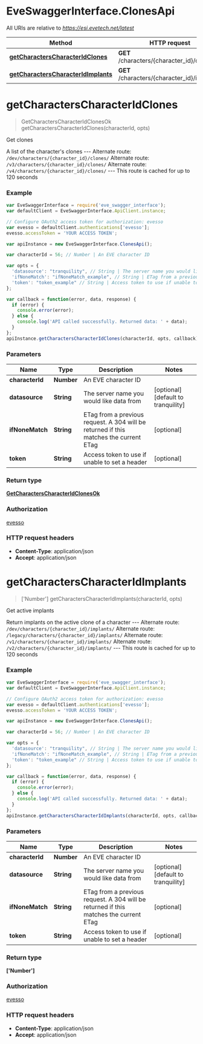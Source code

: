 # EveSwaggerInterface.ClonesApi

All URIs are relative to *https://esi.evetech.net/latest*

Method | HTTP request | Description
------------- | ------------- | -------------
[**getCharactersCharacterIdClones**](ClonesApi.md#getCharactersCharacterIdClones) | **GET** /characters/{character_id}/clones/ | Get clones
[**getCharactersCharacterIdImplants**](ClonesApi.md#getCharactersCharacterIdImplants) | **GET** /characters/{character_id}/implants/ | Get active implants


<a name="getCharactersCharacterIdClones"></a>
# **getCharactersCharacterIdClones**
> GetCharactersCharacterIdClonesOk getCharactersCharacterIdClones(characterId, opts)

Get clones

A list of the character's clones  --- Alternate route: `/dev/characters/{character_id}/clones/`  Alternate route: `/v3/characters/{character_id}/clones/`  Alternate route: `/v4/characters/{character_id}/clones/`  --- This route is cached for up to 120 seconds

### Example
```javascript
var EveSwaggerInterface = require('eve_swagger_interface');
var defaultClient = EveSwaggerInterface.ApiClient.instance;

// Configure OAuth2 access token for authorization: evesso
var evesso = defaultClient.authentications['evesso'];
evesso.accessToken = 'YOUR ACCESS TOKEN';

var apiInstance = new EveSwaggerInterface.ClonesApi();

var characterId = 56; // Number | An EVE character ID

var opts = { 
  'datasource': "tranquility", // String | The server name you would like data from
  'ifNoneMatch': "ifNoneMatch_example", // String | ETag from a previous request. A 304 will be returned if this matches the current ETag
  'token': "token_example" // String | Access token to use if unable to set a header
};

var callback = function(error, data, response) {
  if (error) {
    console.error(error);
  } else {
    console.log('API called successfully. Returned data: ' + data);
  }
};
apiInstance.getCharactersCharacterIdClones(characterId, opts, callback);
```

### Parameters

Name | Type | Description  | Notes
------------- | ------------- | ------------- | -------------
 **characterId** | **Number**| An EVE character ID | 
 **datasource** | **String**| The server name you would like data from | [optional] [default to tranquility]
 **ifNoneMatch** | **String**| ETag from a previous request. A 304 will be returned if this matches the current ETag | [optional] 
 **token** | **String**| Access token to use if unable to set a header | [optional] 

### Return type

[**GetCharactersCharacterIdClonesOk**](GetCharactersCharacterIdClonesOk.md)

### Authorization

[evesso](../README.md#evesso)

### HTTP request headers

 - **Content-Type**: application/json
 - **Accept**: application/json

<a name="getCharactersCharacterIdImplants"></a>
# **getCharactersCharacterIdImplants**
> ['Number'] getCharactersCharacterIdImplants(characterId, opts)

Get active implants

Return implants on the active clone of a character  --- Alternate route: `/dev/characters/{character_id}/implants/`  Alternate route: `/legacy/characters/{character_id}/implants/`  Alternate route: `/v1/characters/{character_id}/implants/`  Alternate route: `/v2/characters/{character_id}/implants/`  --- This route is cached for up to 120 seconds

### Example
```javascript
var EveSwaggerInterface = require('eve_swagger_interface');
var defaultClient = EveSwaggerInterface.ApiClient.instance;

// Configure OAuth2 access token for authorization: evesso
var evesso = defaultClient.authentications['evesso'];
evesso.accessToken = 'YOUR ACCESS TOKEN';

var apiInstance = new EveSwaggerInterface.ClonesApi();

var characterId = 56; // Number | An EVE character ID

var opts = { 
  'datasource': "tranquility", // String | The server name you would like data from
  'ifNoneMatch': "ifNoneMatch_example", // String | ETag from a previous request. A 304 will be returned if this matches the current ETag
  'token': "token_example" // String | Access token to use if unable to set a header
};

var callback = function(error, data, response) {
  if (error) {
    console.error(error);
  } else {
    console.log('API called successfully. Returned data: ' + data);
  }
};
apiInstance.getCharactersCharacterIdImplants(characterId, opts, callback);
```

### Parameters

Name | Type | Description  | Notes
------------- | ------------- | ------------- | -------------
 **characterId** | **Number**| An EVE character ID | 
 **datasource** | **String**| The server name you would like data from | [optional] [default to tranquility]
 **ifNoneMatch** | **String**| ETag from a previous request. A 304 will be returned if this matches the current ETag | [optional] 
 **token** | **String**| Access token to use if unable to set a header | [optional] 

### Return type

**['Number']**

### Authorization

[evesso](../README.md#evesso)

### HTTP request headers

 - **Content-Type**: application/json
 - **Accept**: application/json

